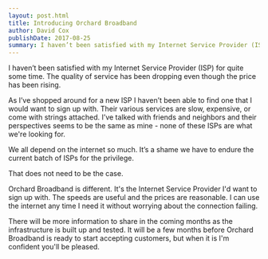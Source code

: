 ```yaml
---
layout: post.html
title: Introducing Orchard Broadband
author: David Cox
publishDate: 2017-08-25
summary: I haven’t been satisfied with my Internet Service Provider (ISP) for quite some time now. The quality of service has been dropping even though the price has been rising.
---
```


I haven’t been satisfied with my Internet Service Provider (ISP) for quite some time. The quality of service has been dropping even though the price has been rising.

As I’ve shopped around for a new ISP I haven’t been able to find one that I would want to sign up with. Their various services are slow, expensive, or come with strings attached. I’ve talked with friends and neighbors and their perspectives seems to be the same as mine - none of these ISPs are what we're looking for.

We all depend on the internet so much. It’s a shame we have to endure the current batch of ISPs for the privilege.

That does not need to be the case.

Orchard Broadband is different. It's the Internet Service Provider I'd want to sign up with. The speeds are useful and the prices are reasonable. I can use the internet any time I need it without worrying about the connection failing.

There will be more information to share in the coming months as the infrastructure is built up and tested. It will be a few months before Orchard Broadband is ready to start accepting customers, but when it is I'm confident you'll be pleased.
